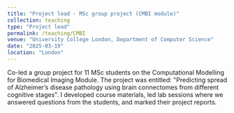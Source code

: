 ```yaml
---
title: "Project lead - MSc group project (CMBI module)"
collection: teaching
type: "Project lead"
permalink: /teaching/CMBI
venue: "University College London, Department of Computer Science"
date: "2025-03-19" 
location: "London"
---
```


Co-led a group project for 11 MSc students on the Computational Modelling for Biomedical Imaging Module. The project was entitled: "Predicting spread of Alzheimer’s disease pathology using brain connectomes from different cognitive stages". I developed course materials, led lab sessions where we answered questions from the students, and marked their project reports.